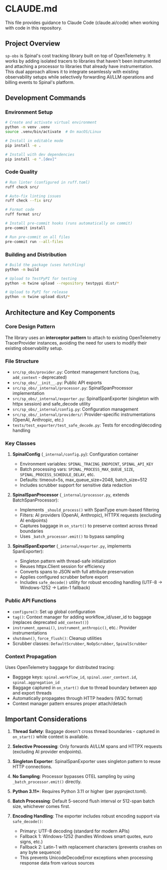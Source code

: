 # CLAUDE.md

This file provides guidance to Claude Code (claude.ai/code) when working with code in this repository.

## Project Overview

`sp-obs` is Spinal's cost tracking library built on top of OpenTelemetry. It works by adding isolated tracers to libraries that haven't been instrumented and attaching a processor to libraries that already have instrumentation. This dual approach allows it to integrate seamlessly with existing observability setups while selectively forwarding AI/LLM operations and billing events to Spinal's platform.

## Development Commands

### Environment Setup
```bash
# Create and activate virtual environment
python -m venv .venv
source .venv/bin/activate  # On macOS/Linux

# Install in editable mode
pip install -e .

# Install with dev dependencies
pip install -e ".[dev]"
```

### Code Quality
```bash
# Run linter (configured in ruff.toml)
ruff check src/

# Auto-fix linting issues
ruff check --fix src/

# Format code
ruff format src/

# Install pre-commit hooks (runs automatically on commit)
pre-commit install

# Run pre-commit on all files
pre-commit run --all-files
```

### Building and Distribution
```bash
# Build the package (uses hatchling)
python -m build

# Upload to TestPyPI for testing
python -m twine upload --repository testpypi dist/*

# Upload to PyPI for release
python -m twine upload dist/*
```

## Architecture and Key Components

### Core Design Pattern
The library uses an **interceptor pattern** to attach to existing OpenTelemetry TracerProvider instances, avoiding the need for users to modify their existing observability setup.

### File Structure
- `src/sp_obs/provider.py`: Context management functions (`tag`, `add_context` - deprecated)
- `src/sp_obs/__init__.py`: Public API exports
- `src/sp_obs/_internal/processor.py`: SpinalSpanProcessor implementation
- `src/sp_obs/_internal/exporter.py`: SpinalSpanExporter (singleton with httpx session) and safe_decode utility
- `src/sp_obs/_internal/config.py`: Configuration management
- `src/sp_obs/_internal/providers/`: Provider-specific instrumentations (OpenAI, Anthropic, etc.)
- `tests/test_exporter/test_safe_decode.py`: Tests for encoding/decoding handling

### Key Classes

1. **SpinalConfig** (`_internal/config.py`): Configuration container
   - Environment variables: `SPINAL_TRACING_ENDPOINT`, `SPINAL_API_KEY`
   - Batch processing vars: `SPINAL_PROCESS_MAX_QUEUE_SIZE`, `SPINAL_PROCESS_SCHEDULE_DELAY`, etc.
   - Defaults: timeout=5s, max_queue_size=2048, batch_size=512
   - Includes scrubber support for sensitive data redaction

2. **SpinalSpanProcessor** (`_internal/processor.py`, extends BatchSpanProcessor):
   - Implements `_should_process()` with SpanType enum-based filtering
   - Filters: AI providers (OpenAI, Anthropic), HTTPX requests (excluding AI endpoints)
   - Captures baggage in `on_start()` to preserve context across thread boundaries
   - Uses `_batch_processor.emit()` to bypass sampling

3. **SpinalSpanExporter** (`_internal/exporter.py`, implements SpanExporter):
   - Singleton pattern with thread-safe initialization
   - Reuses httpx.Client session for efficiency
   - Converts spans to JSON with full attribute preservation
   - Applies configured scrubber before export
   - Includes `safe_decode()` utility for robust encoding handling (UTF-8 → Windows-1252 → Latin-1 fallback)

### Public API Functions

- `configure()`: Set up global configuration
- `tag()`: Context manager for adding workflow_id/user_id to baggage (replaces deprecated `add_context()`)
- `instrument_openai()`, `instrument_anthropic()`, etc.: Provider instrumentations
- `shutdown()`, `force_flush()`: Cleanup utilities
- Scrubber classes: `DefaultScrubber`, `NoOpScrubber`, `SpinalScrubber`

### Context Propagation

Uses OpenTelemetry baggage for distributed tracing:
- Baggage keys: `spinal.workflow_id`, `spinal.user_context.id`, `spinal.aggregation_id`
- Baggage captured in `on_start()` due to thread boundary between app and export threads
- Automatically propagates through HTTP headers (W3C format)
- Context manager pattern ensures proper attach/detach

## Important Considerations

1. **Thread Safety**: Baggage doesn't cross thread boundaries - captured in `on_start()` while context is available.

2. **Selective Processing**: Only forwards AI/LLM spans and HTTPX requests (excluding AI provider endpoints).

3. **Singleton Exporter**: SpinalSpanExporter uses singleton pattern to reuse HTTP connections.

4. **No Sampling**: Processor bypasses OTEL sampling by using `_batch_processor.emit()` directly.

5. **Python 3.11+**: Requires Python 3.11 or higher (per pyproject.toml).

6. **Batch Processing**: Default 5-second flush interval or 512-span batch size, whichever comes first.

7. **Encoding Handling**: The exporter includes robust encoding support via `safe_decode()`:
   - Primary: UTF-8 decoding (standard for modern APIs)
   - Fallback 1: Windows-1252 (handles Windows smart quotes, euro signs, etc.)
   - Fallback 2: Latin-1 with replacement characters (prevents crashes on any byte sequence)
   - This prevents UnicodeDecodeError exceptions when processing response data from various sources